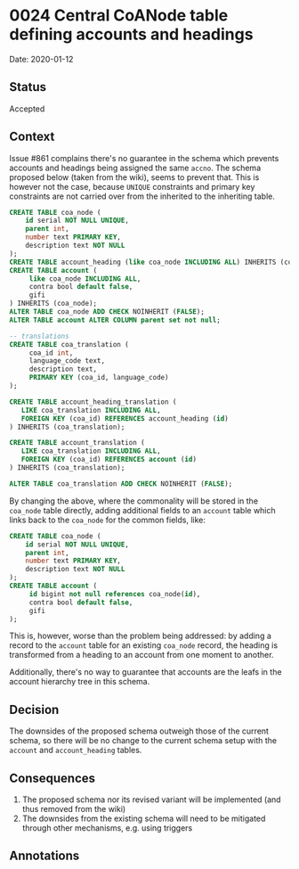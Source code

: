 # 0024 Central CoANode table defining accounts and headings

Date: 2020-01-12

## Status

Accepted

## Context

Issue #861 complains there's no guarantee in the schema which prevents
accounts and headings being assigned the same `accno`.  The schema proposed
below (taken from the wiki), seems to prevent that.  This is however not the
case, because `UNIQUE` constraints and primary key constraints are not carried
over from the inherited to the inheriting table.

```sql
CREATE TABLE coa_node (
    id serial NOT NULL UNIQUE,
    parent int,
    number text PRIMARY KEY,
    description text NOT NULL
);
CREATE TABLE account_heading (like coa_node INCLUDING ALL) INHERITS (coa_node);
CREATE TABLE account (
     like coa_node INCLUDING ALL,
     contra bool default false,
     gifi
) INHERITS (coa_node);
ALTER TABLE coa_node ADD CHECK NOINHERIT (FALSE);
ALTER TABLE account ALTER COLUMN parent set not null;

-- translations
CREATE TABLE coa_translation (
     coa_id int,
     language_code text,
     description text,
     PRIMARY KEY (coa_id, language_code)
);

CREATE TABLE account_heading_translation (
   LIKE coa_translation INCLUDING ALL,
   FOREIGN KEY (coa_id) REFERENCES account_heading (id)
) INHERITS (coa_translation);

CREATE TABLE account_translation (
   LIKE coa_translation INCLUDING ALL,
   FOREIGN KEY (coa_id) REFERENCES account (id)
) INHERITS (coa_translation);

ALTER TABLE coa_translation ADD CHECK NOINHERIT (FALSE);
```

By changing the above, where the commonality will be stored in the `coa_node`
table directly, adding additional fields to an `account` table which links
back to the `coa_node` for the common fields, like:

```sql
CREATE TABLE coa_node (
    id serial NOT NULL UNIQUE,
    parent int,
    number text PRIMARY KEY,
    description text NOT NULL
);
CREATE TABLE account (
     id bigint not null references coa_node(id),
     contra bool default false,
     gifi
);
```

This is, however, worse than the problem being addressed: by adding a record
to the `account` table for an existing `coa_node` record, the heading is
transformed from a heading to an account from one moment to another.

Additionally, there's no way to guarantee that accounts are the leafs in
the account hierarchy tree in this schema.

## Decision

The downsides of the proposed schema outweigh those of the current schema, so
there will be no change to the current schema setup with the `account` and
`account_heading` tables.

## Consequences

 1. The proposed schema nor its revised variant will be implemented (and
    thus removed from the wiki)
 2. The downsides from the existing schema will need to be mitigated through
    other mechanisms, e.g. using triggers

## Annotations

